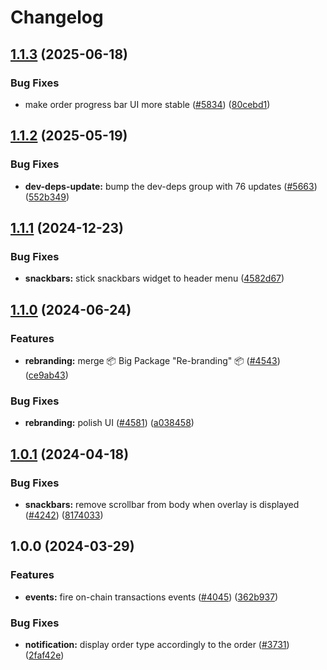 # Changelog

## [1.1.3](https://github.com/cowprotocol/cowswap/compare/snackbars-v1.1.2...snackbars-v1.1.3) (2025-06-18)


### Bug Fixes

* make order progress bar UI more stable ([#5834](https://github.com/cowprotocol/cowswap/issues/5834)) ([80cebd1](https://github.com/cowprotocol/cowswap/commit/80cebd1104a0a2e30e12ce8a4b3d62c212559cec))

## [1.1.2](https://github.com/cowprotocol/cowswap/compare/snackbars-v1.1.1...snackbars-v1.1.2) (2025-05-19)


### Bug Fixes

* **dev-deps-update:** bump the dev-deps group with 76 updates ([#5663](https://github.com/cowprotocol/cowswap/issues/5663)) ([552b349](https://github.com/cowprotocol/cowswap/commit/552b349f53762a01ccf008e9a2083248424cbafa))

## [1.1.1](https://github.com/cowprotocol/cowswap/compare/snackbars-v1.1.0...snackbars-v1.1.1) (2024-12-23)


### Bug Fixes

* **snackbars:** stick snackbars widget to header menu ([4582d67](https://github.com/cowprotocol/cowswap/commit/4582d67156364fe1866a40227f76c8101d11e1bd))

## [1.1.0](https://github.com/cowprotocol/cowswap/compare/snackbars-v1.0.1...snackbars-v1.1.0) (2024-06-24)


### Features

* **rebranding:** merge 📦 Big Package "Re-branding" 📦  ([#4543](https://github.com/cowprotocol/cowswap/issues/4543)) ([ce9ab43](https://github.com/cowprotocol/cowswap/commit/ce9ab4317f304c86e3e1ec37825379e427099518))


### Bug Fixes

* **rebranding:** polish UI ([#4581](https://github.com/cowprotocol/cowswap/issues/4581)) ([a038458](https://github.com/cowprotocol/cowswap/commit/a038458a23d91fb9b624679950ee6492a966ccba))

## [1.0.1](https://github.com/cowprotocol/cowswap/compare/snackbars-v1.0.0...snackbars-v1.0.1) (2024-04-18)


### Bug Fixes

* **snackbars:** remove scrollbar from body when overlay is displayed ([#4242](https://github.com/cowprotocol/cowswap/issues/4242)) ([8174033](https://github.com/cowprotocol/cowswap/commit/817403337635a26b9e311d333ce0eada25521b60))

## 1.0.0 (2024-03-29)


### Features

* **events:** fire on-chain transactions events ([#4045](https://github.com/cowprotocol/cowswap/issues/4045)) ([362b937](https://github.com/cowprotocol/cowswap/commit/362b9371e8d0ad09ea5501e5a58608c28eb5cf43))


### Bug Fixes

* **notification:** display order type accordingly to the order ([#3731](https://github.com/cowprotocol/cowswap/issues/3731)) ([2faf42e](https://github.com/cowprotocol/cowswap/commit/2faf42eff2d33a1c78a023a43afaf8bb4e70a3ea))
